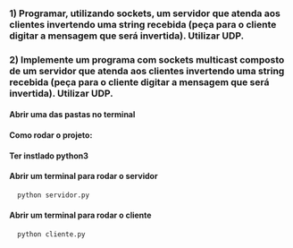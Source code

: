 ### 1) Programar, utilizando sockets, um servidor que atenda aos clientes invertendo uma string recebida (peça para o cliente digitar a mensagem que será invertida). Utilizar UDP.
### 2) Implemente um programa com sockets multicast composto de um servidor que atenda aos clientes invertendo uma string recebida (peça para o cliente digitar a mensagem que será invertida). Utilizar UDP.

#### Abrir uma das pastas no terminal
#### Como rodar o projeto:
#### Ter instlado python3 
#### Abrir um terminal para rodar o servidor
```bash
  python servidor.py
```
#### Abrir um terminal para rodar o cliente
```bash
  python cliente.py
```

